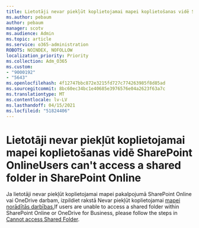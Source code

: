 ```yaml
---
title: Lietotāji nevar piekļūt koplietojamai mapei koplietošanas vidē SharePoint Online
ms.author: pebaum
author: pebaum
manager: scotv
ms.audience: Admin
ms.topic: article
ms.service: o365-administration
ROBOTS: NOINDEX, NOFOLLOW
localization_priority: Priority
ms.collection: Adm_O365
ms.custom:
- "9000192"
- "5643"
ms.openlocfilehash: 4f12747bbc872e3215fd727c774263985f8d85ad
ms.sourcegitcommit: 8bc60ec34bc1e40685e3976576e04a2623f63a7c
ms.translationtype: MT
ms.contentlocale: lv-LV
ms.lasthandoff: 04/15/2021
ms.locfileid: "51824406"
---
```

# <a name="users-cant-access-a-shared-folder-in-sharepoint-online"></a><span data-ttu-id="72dcf-102">Lietotāji nevar piekļūt koplietojamai mapei koplietošanas vidē SharePoint Online</span><span class="sxs-lookup"><span data-stu-id="72dcf-102">Users can't access a shared folder in SharePoint Online</span></span>

<span data-ttu-id="72dcf-103">Ja lietotāji nevar piekļūt koplietojamai mapei pakalpojumā SharePoint Online vai OneDrive darbam, izpildiet rakstā Nevar piekļūt koplietojamai [mapei norādītās darbības.](https://docs.microsoft.com/sharepoint/troubleshoot/sharing-and-permissions/cannot-access-shared-folder)</span><span class="sxs-lookup"><span data-stu-id="72dcf-103">If users are unable to access a shared folder within SharePoint Online or OneDrive for Business, please follow the steps in [Cannot access Shared Folder](https://docs.microsoft.com/sharepoint/troubleshoot/sharing-and-permissions/cannot-access-shared-folder).</span></span>

